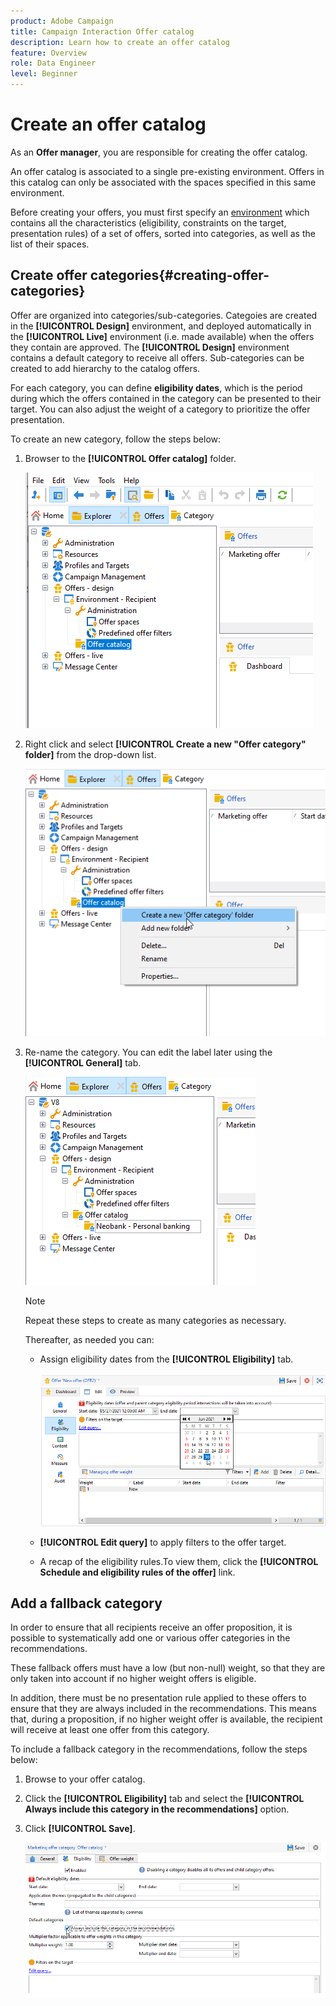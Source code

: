 ```yaml
---
product: Adobe Campaign
title: Campaign Interaction Offer catalog
description: Learn how to create an offer catalog
feature: Overview
role: Data Engineer
level: Beginner
---
```

# Create an offer catalog

As an **Offer manager**, you are responsible for creating the offer catalog.

An offer catalog is associated to a single pre-existing environment. Offers in this catalog can only be associated with the spaces specified in this same environment.

Before creating your offers, you must first specify an [environment](interaction-env.md) which contains all the characteristics (eligibility, constraints on the target, presentation rules) of a set of offers, sorted into categories, as well as the list of their spaces.

## Create offer categories{#creating-offer-categories}

Offer are organized into categories/sub-categories. Categoies are created in the **[!UICONTROL Design]** environment, and deployed automatically in the **[!UICONTROL Live]** environment (i.e. made available) when the offers they contain are approved. The **[!UICONTROL Design]** environment contains a default category to receive all offers. Sub-categories can be created to add hierarchy to the catalog offers.

For each category, you can define **eligibility dates**, which is the period during which the offers contained in the category can be presented to their target. You can also adjust the weight of a category to prioritize the offer presentation.

To create an new category, follow the steps below:

1. Browser to the **[!UICONTROL Offer catalog]** folder.

   ![](assets/offer_cat_create_001.png)

1. Right click and select **[!UICONTROL Create a new "Offer category" folder]** from the drop-down list.

   ![](assets/offer_cat_create_002.png)

1. Re-name the category. You can edit the label later using the **[!UICONTROL General]** tab.

   ![](assets/offer_cat_create_003.png)

   >[!NOTE]
   >
   >Repeat these steps to create as many categories as necessary.

   Thereafter, as needed you can:

    * Assign eligibility dates from the **[!UICONTROL Eligibility]** tab.
    
      ![](assets/offer_cat_create_004.png)

    * **[!UICONTROL Edit query]** to apply filters to the offer target.

    * A recap of the eligibility rules.To view them, click the **[!UICONTROL Schedule and eligibility rules of the offer]** link.

## Add a fallback category

In order to ensure that all recipients receive an offer proposition, it is possible to systematically add one or various offer categories in the recommendations. 

These fallback offers must have a low (but non-null) weight, so that they are only taken into account if no higher weight offers is eligible. 

In addition, there must be no presentation rule applied to these offers to ensure that they are always included in the recommendations. This means that, during a proposition, if no higher weight offer is available, the recipient will receive at least one offer from this category.

To include a fallback category in the recommendations, follow the steps below:

1. Browse to your offer catalog.
1. Click the **[!UICONTROL Eligibility]** tab and select the **[!UICONTROL Always include this category in the recommendations]** option.
1. Click **[!UICONTROL Save]**.

   ![](assets/offer_cat_default_001.png)

